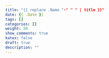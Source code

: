 ```yaml
---
title: "{{ replace .Name "-" " " | title }}"
date: {{ .Date }}
tags: []
categories: []
weight: 50
show_comments: true
katex: false
draft: true
description: ""
---
```


